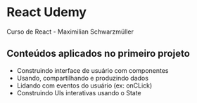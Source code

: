 # React Udemy
Curso de React - Maximilian Schwarzmüller

## Conteúdos aplicados no primeiro projeto
- Construindo interface de usuário com componentes
- Usando, compartilhando e produzindo dados
- Lidando com eventos do usuário (ex: onCLick)
- Construindo UIs interativas usando o State
